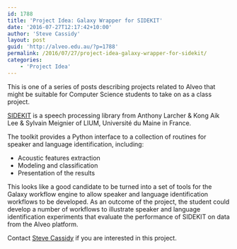 ```yaml
---
id: 1788
title: 'Project Idea: Galaxy Wrapper for SIDEKIT'
date: '2016-07-27T12:17:42+10:00'
author: 'Steve Cassidy'
layout: post
guid: 'http://alveo.edu.au/?p=1788'
permalink: /2016/07/27/project-idea-galaxy-wrapper-for-sidekit/
categories:
    - 'Project Idea'
---
```


This is one of a series of posts describing projects related to Alveo that might be suitable for Computer Science students to take on as a class project.

[SIDEKIT](http://www-lium.univ-lemans.fr/sidekit/index.html#) is a speech processing library from Anthony Larcher &amp; Kong Aik Lee &amp; Sylvain Meignier of LIUM, Université du Maine in France.

The toolkit provides a Python interface to a collection of routines for speaker and language identification, including:

- Acoustic features extraction
- Modeling and classification
- Presentation of the results

This looks like a good candidate to be turned into a set of tools for the Galaxy workflow engine to allow speaker and language identification workflows to be developed. As an outcome of the project, the student could develop a number of workflows to illustrate speaker and language identification experiments that evaluate the performance of SIDEKIT on data from the Alveo platform.

Contact [Steve Cassidy](mailto:steve.cassidy@mq.edu.au) if you are interested in this project.
